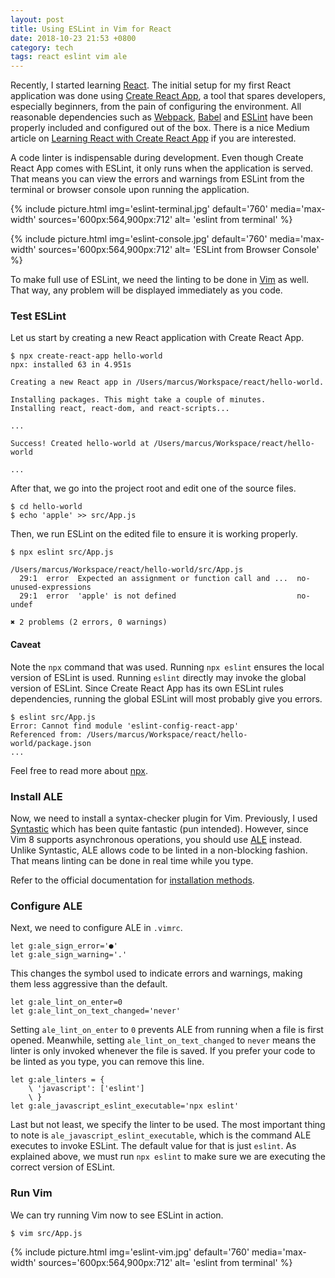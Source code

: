 ```yaml
---
layout: post
title: Using ESLint in Vim for React
date: 2018-10-23 21:53 +0800
category: tech
tags: react eslint vim ale
---
```


Recently, I started learning [React](https://reactjs.org/). The initial setup for my first React application was done using [Create React App](https://github.com/facebook/create-react-app), a tool that spares developers, especially beginners, from the pain of configuring the environment. All reasonable dependencies such as [Webpack](https://webpack.js.org/), [Babel](https://babeljs.io/) and [ESLint](https://eslint.org/) have been properly included and configured out of the box. There is a nice Medium article on [Learning React with Create React App](https://medium.com/in-the-weeds/learning-react-with-create-react-app-part-1-a12e1833fdc) if you are interested.

A code linter is indispensable during development. Even though Create React App comes with ESLint, it only runs when the application is served. That means you can view the errors and warnings from ESLint from the terminal or browser console upon running the application.

{% include picture.html
    img='eslint-terminal.jpg'
    default='760'
    media='max-width'
    sources='600px:564,900px:712'
    alt= 'eslint from terminal' %}

{% include picture.html
    img='eslint-console.jpg'
    default='760'
    media='max-width'
    sources='600px:564,900px:712'
    alt= 'ESLint from Browser Console' %}

To make full use of ESLint, we need the linting to be done in [Vim](https://www.vim.org/) as well. That way, any problem will be displayed immediately as you code.

### Test ESLint

Let us start by creating a new React application with Create React App.

```
$ npx create-react-app hello-world
npx: installed 63 in 4.951s

Creating a new React app in /Users/marcus/Workspace/react/hello-world.

Installing packages. This might take a couple of minutes.
Installing react, react-dom, and react-scripts...

...

Success! Created hello-world at /Users/marcus/Workspace/react/hello-world

...
```

After that, we go into the project root and edit one of the source files.

```
$ cd hello-world
$ echo 'apple' >> src/App.js
```

Then, we run ESLint on the edited file to ensure it is working properly.

```
$ npx eslint src/App.js

/Users/marcus/Workspace/react/hello-world/src/App.js
  29:1  error  Expected an assignment or function call and ...  no-unused-expressions
  29:1  error  'apple' is not defined                           no-undef

✖ 2 problems (2 errors, 0 warnings)
```

#### Caveat

Note the `npx` command that was used. Running `npx eslint` ensures the local version of ESLint is used. Running `eslint` directly may invoke the global version of ESLint. Since Create React App has its own ESLint rules dependencies, running the global ESLint will most probably give you errors.

```
$ eslint src/App.js
Error: Cannot find module 'eslint-config-react-app'
Referenced from: /Users/marcus/Workspace/react/hello-world/package.json
...
```

Feel free to read more about [npx](https://medium.com/@maybekatz/introducing-npx-an-npm-package-runner-55f7d4bd282b).

### Install ALE

Now, we need to install a syntax-checker plugin for Vim. Previously, I used [Syntastic](https://github.com/vim-syntastic/syntastic) which has been quite fantastic (pun intended). However, since Vim 8 supports asynchronous operations, you should use [ALE](https://github.com/w0rp/ale) instead. Unlike Syntastic, ALE allows code to be linted in a non-blocking fashion. That means linting can be done in real time while you type.

Refer to the official documentation for [installation methods](https://github.com/w0rp/ale#installation).

### Configure ALE

Next, we need to configure ALE in `.vimrc`.

```vim
let g:ale_sign_error='●'
let g:ale_sign_warning='.'
```

This changes the symbol used to indicate errors and warnings, making them less aggressive than the default.

```vim
let g:ale_lint_on_enter=0
let g:ale_lint_on_text_changed='never'
```

Setting `ale_lint_on_enter` to `0` prevents ALE from running when a file is first opened. Meanwhile, setting `ale_lint_on_text_changed` to `never` means the linter is only invoked whenever the file is saved. If you prefer your code to be linted as you type, you can remove this line.

```vim
let g:ale_linters = {
    \ 'javascript': ['eslint']
    \ }
let g:ale_javascript_eslint_executable='npx eslint'
```

Last but not least, we specify the linter to be used. The most important thing to note is `ale_javascript_eslint_executable`, which is the command ALE executes to invoke ESLint. The default value for that is just `eslint`. As explained above, we must run `npx eslint` to make sure we are executing the correct version of ESLint.

### Run Vim

We can try running Vim now to see ESLint in action.

```
$ vim src/App.js
```

{% include picture.html
    img='eslint-vim.jpg'
    default='760'
    media='max-width'
    sources='600px:564,900px:712'
    alt= 'eslint from terminal' %}

